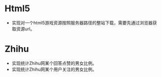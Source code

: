 # Html5

* 实现对一个html5游戏资源按照服务器路径的整站下载，需要先通过浏览器获取资源url。


# Zhihu

* 实现统计Zhihu网某个回答点赞的男女比例。
* 实现统计Zhihu网某个用户关注的男女比例。
